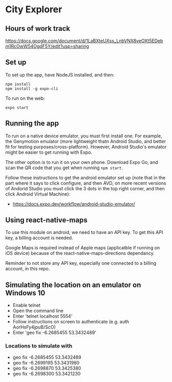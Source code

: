 # City Explorer

## Hours of work track
https://docs.google.com/document/d/1LaBXteUXss_LnbVNX8veOXt5EDebm1RcOwW54OgdF5Y/edit?usp=sharing

## Set up
To set up the app, have NodeJS installed,  and then:
```
npm install
npm install -g expo-cli
```

To run on the web:
```
expo start
```
## Running the app
To run on a native device emulator, you must first install one. For example, the Genymotion emulator (more lightweight thatn Android Studio, and better fit for testing purposes/cross-platform). However, Android Studio's emulator might be easier to get running with Expo.

The other option is to run it on your own phone. Download Expo Go, and scan the QR code that you get when running `npm start`.

Follow these instructions to get the android emulator set up (note that in the part where it says to click configure, and then AVD, on more recent versions of Andorid Studio you must click the 3 dots in the top right corner, and then click Android Virtual Machine):
- https://docs.expo.dev/workflow/android-studio-emulator/

## Using react-native-maps
To use this module on android, we need to have an API key. To get this API key, a billing account is needed.

Google Maps is required instead of Apple maps (applicatble if running on iOS device) because of the react-native-maps-directions dependancy.

Reminder to not store any API key, especially one connected to a billing account, in this repo.

## Simulating the location on an emulator on Windows 10
- Enable telnet
- Open the command line
- Enter 'telnet localhost 5554'
- Follow instructions on screen to authenticate (e.g. auth AorHsFy4jpuB/ScO)
- Enter 'geo fix -6.2685455 53.3432489'

### Locations to simulate with
- geo fix -6.2685455 53.3432489
- geo fix -6.2699195 53.3431980
- geo fix -6.2698870 53.3425380
- geo fix -6.2698300 53.3421230

